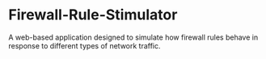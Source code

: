 # Firewall-Rule-Stimulator
A web-based application designed to simulate how firewall rules behave in response to different types of network traffic.

